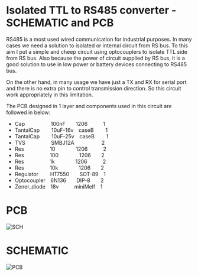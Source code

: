# Isolated TTL to RS485 converter - SCHEMATIC and PCB
RS485 is a most used wired communication for industrial purposes. In many cases we need a solution to isolated or internal circuit from RS bus. To this aim I put a simple and cheep circuit using optocouplers to isolate TTL side from RS bus. Also because the power of circuit supplied by RS bus, it is a good solution to use in low power or battery devices connecting to RS485 bus.  
  
  On the other hand, in many usage we have just a TX and RX for serial port and there is no extra pin to control transmission direction. So this circuit work appropriately in this limitation.  
  
The PCB designed in 1 layer and components used in this circuit are followed in below:  
- Cap&emsp;&emsp;&emsp;&emsp;&emsp;100nF&emsp;&emsp;1206&emsp;&emsp;&emsp;1
- TantalCap&emsp;&emsp; 10uF-16v&emsp;caseB&emsp;&emsp; 1
- TantalCap&emsp;&emsp; 10uF-25v&emsp;caseB&emsp;&emsp; 1
- TVS&emsp;&emsp;&emsp;&emsp;&emsp;SMBJ12A&emsp;&emsp;&emsp;&emsp;&emsp; 2
- Res&emsp;&emsp;&emsp;&emsp;&emsp;10&emsp;&emsp;&emsp;&emsp;1206&emsp;&emsp;&emsp;2
- Res&emsp;&emsp;&emsp;&emsp;&emsp;100&emsp;&emsp;&emsp;&emsp;1206&emsp;&emsp;2
- Res&emsp;&emsp;&emsp;&emsp;&emsp;1k&emsp;&emsp;&emsp;&emsp;1206&emsp;&emsp;&emsp;2
- Res&emsp;&emsp;&emsp;&emsp;&emsp;10k&emsp;&emsp;&emsp;&emsp;1206&emsp;&emsp;2
- Regulator&emsp;&emsp; HT7550&emsp;&emsp;SOT-89&emsp;1
- Optocoupler&emsp;6N136&emsp;&emsp;DIP-8&emsp;&emsp;2
- Zener_diode&emsp;18v&emsp;&emsp;&emsp;miniMelf&emsp;1  

# PCB
![SCH](https://user-images.githubusercontent.com/50070107/170229342-8c6d5eee-4557-4498-86ea-c550a7db20b3.jpg)
# SCHEMATIC
![PCB](https://user-images.githubusercontent.com/50070107/170229902-f03b6b1a-70ce-423b-8c16-67337aa52625.jpg)
